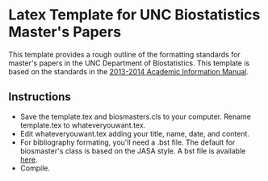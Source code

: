 # Latex Template for UNC Biostatistics Master's Papers
This template provides a rough outline of the formatting standards for master's papers in the UNC Department of Biostatistics. This template is based on the standards in the [2013-2014 Academic Information Manual](http://sph.unc.edu/files/2013/12/BIOS_AIM_2013_14.pdf).

## Instructions
* Save the template.tex and biosmasters.cls to your computer. Rename template.tex to whateveryouwant.tex.
* Edit whateveryouwant.tex adding your title, name, date, and content.
* For bibliography formating, you'll need a .bst file. The default for biosmaster's class is based on the JASA style. A bst file is available [here](http://www.math.montana.edu/stat/tutorials/texstuff/jasa.bst).
* Compile.
